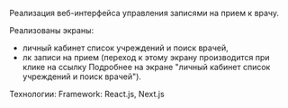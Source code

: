 Реализация веб-интерфейса управления записями на прием к врачу.

Реализованы экраны:
- личный кабинет список учреждений и поиск врачей,
- лк записи на прием (переход к этому экрану производится при клике на ссылку Подробнее на
экране "личный кабинет список учреждений и поиск врачей").

Технологии:
Framework: React.js, Next.js